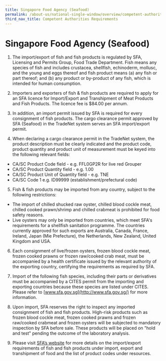 ```yaml
---
title: Singapore Food Agency (Seafood)
permalink: /about-us/national-single-window/overview/competent-authorities-requirements/SFA-Seafood
third_nav_title: Competent Authorities Requirements
---
```



# Singapore Food Agency (Seafood)

1) The import/export of fish and fish products is regulated by SFA, Licensing and Permits Group, Food Trade Department. Fish means any species of fish and includes crustacea, shellfish, echinoderm, mollusc, and the young and eggs thereof and fish product means (a) any fish or part thereof; and (b) any product or by-product of any fish, which is intended for human consumption.

2) Importers and exporters of fish & fish products are required to apply for an SFA licence for Import/Export and Transhipment of Meat Products and Fish Products. The licence fee is $84.00 per annum.

3) In addition, an import permit issued by SFA is required for every consignment of fish products. The cargo clearance permit approved by SFA (Seafood) in the TradeNet system serves an SFA import/export permit.

4) When declaring a cargo clearance permit in the TradeNet system, the product description must be clearly indicated and the product code, product quantity and product unit of measurement must be keyed into the following relevant fields:

-   CA/SC Product Code field - e.g. FFL0GP2R for live red Grouper
-   CA/SC Product Quantity field - e.g. 1.00
-   CA/SC Product Unit of Quantity field - e.g. TNE
-   CA/SC Code 1 e.g. ID99999 (establishment/prefectural code)

5) Fish & fish products may be imported from any country, subject to the following restrictions:

-   The import of chilled shucked raw oyster, chilled blood cockle meat, chilled cooked prawn/shrimp and chilled crabmeat is prohibited for food safety reasons.
-   Live oysters may only be imported from countries, which meet SFA's requirements for a shellfish sanitation programme. The countries currently approved for such exports are Australia, Canada, France, Ireland, Japan (Mie Prefecture), the Netherlands, New Zealand, United Kingdom and USA.

6) Each consignment of live/frozen oysters, frozen blood cockle meat, frozen cooked prawns or frozen raw/cooked crab meat, must be accompanied by a health certificate issued by the relevant authority of the exporting country, certifying the requirements as required by SFA.

7) Import of the following fish species, including their parts or derivatives must be accompanied by a CITES permit from the importing and exporting countries because these species are listed under CITES. Please refer to  [www.sfa.gov.sg](http://www.sfa.gov.sg/)  for more information.

8) Upon import, SFA reserves the right to inspect any imported consignment of fish and fish products. High-risk products such as frozen blood cockle meat, frozen cooked prawns and frozen raw/cooked crabmeat and frozen oysters will be subjected to mandatory inspection by SFA before sale. These products will be placed on "hold and test" pending the outcome of the laboratory analysis.

9) Please visit  [SFA’s website](https://www.sfa.gov.sg/)  for more details on the import/export requirements of fish and fish products under import, export and transhipment of food and the list of product codes under resources.
